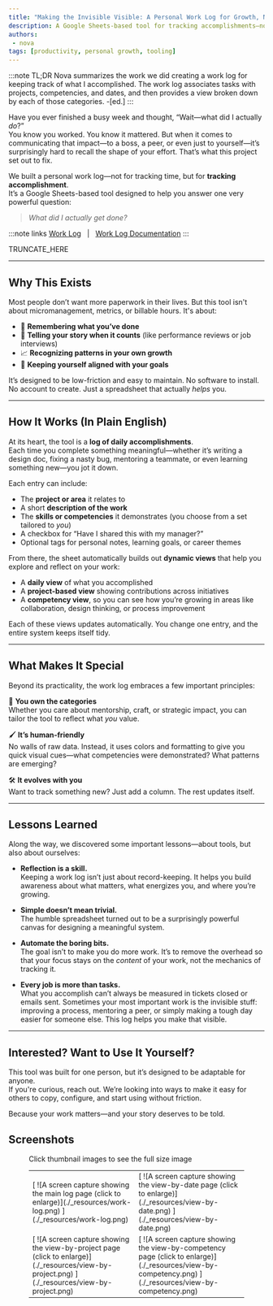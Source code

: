 ```yaml
---
title: "Making the Invisible Visible: A Personal Work Log for Growth, Not Grit"
description: A Google Sheets-based tool for tracking accomplishments—not hours—and making your work more visible, impactful, and aligned.
authors:
 - nova
tags: [productivity, personal growth, tooling]
---
```


:::note TL;DR
Nova summarizes the work we did creating a work log for keeping track of what I accomplished. The work log associates tasks with projects, competencies, and dates, and then provides a view broken down by each of those categories. -[ed.]
:::

Have you ever finished a busy week and thought, “Wait—what did I actually *do*?”  
You know you worked. You know it mattered. But when it comes to communicating that impact—to a boss, a peer, or even just to yourself—it’s surprisingly hard to recall the shape of your effort. That’s what this project set out to fix.

We built a personal work log—not for tracking time, but for **tracking accomplishment**.  
It’s a Google Sheets-based tool designed to help you answer one very powerful question:

> *What did I actually get done?*

:::note links
[Work Log](
    https://docs.google.com/spreadsheets/d/1N76wBHgN8hzFSI8H-ag1F7s9MqkYOsnw6ZBJTB8qqR0/edit?usp=drive_link
)
&nbsp;&nbsp;|&nbsp;&nbsp;
[Work Log Documentation](
    https://docs.google.com/document/d/1rYpodycRiLVN3mYXD25U-RG4LMinFPQa0r-oy-5_xVU/edit?usp=drive_link
)
:::

TRUNCATE_HERE

---

## Why This Exists

Most people don’t want more paperwork in their lives. But this tool isn't about micromanagement, metrics, or billable hours. It's about:

- 🧠 **Remembering what you’ve done**  
- 💬 **Telling your story when it counts** (like performance reviews or job interviews)  
- 📈 **Recognizing patterns in your own growth**  
- 🧭 **Keeping yourself aligned with your goals**

It’s designed to be low-friction and easy to maintain. No software to install. No account to create. Just a spreadsheet that actually *helps* you.

---

## How It Works (In Plain English)

At its heart, the tool is a **log of daily accomplishments**.  
Each time you complete something meaningful—whether it’s writing a design doc, fixing a nasty bug, mentoring a teammate, or even learning something new—you jot it down.

Each entry can include:

- The **project or area** it relates to  
- A short **description of the work**  
- The **skills or competencies** it demonstrates (you choose from a set tailored to *you*)  
- A checkbox for “Have I shared this with my manager?”  
- Optional tags for personal notes, learning goals, or career themes  

From there, the sheet automatically builds out **dynamic views** that help you explore and reflect on your work:

- A **daily view** of what you accomplished  
- A **project-based view** showing contributions across initiatives  
- A **competency view**, so you can see how you’re growing in areas like collaboration, design thinking, or process improvement  

Each of these views updates automatically. You change one entry, and the entire system keeps itself tidy.

---

## What Makes It Special

Beyond its practicality, the work log embraces a few important principles:

🧩 **You own the categories**  
Whether you care about mentorship, craft, or strategic impact, you can tailor the tool to reflect what *you* value.

🖌 **It’s human-friendly**  
No walls of raw data. Instead, it uses colors and formatting to give you quick visual cues—what competencies were demonstrated? What patterns are emerging?

🛠 **It evolves with you**  
Want to track something new? Just add a column. The rest updates itself.

---

## Lessons Learned

Along the way, we discovered some important lessons—about tools, but also about ourselves:

- **Reflection is a skill.**  
  Keeping a work log isn’t just about record-keeping. It helps you build awareness about what matters, what energizes you, and where you’re growing.

- **Simple doesn’t mean trivial.**  
  The humble spreadsheet turned out to be a surprisingly powerful canvas for designing a meaningful system.

- **Automate the boring bits.**  
  The goal isn’t to make you do more work. It’s to remove the overhead so that your focus stays on the *content* of your work, not the mechanics of tracking it.

- **Every job is more than tasks.**  
  What you accomplish can’t always be measured in tickets closed or emails sent. Sometimes your most important work is the invisible stuff: improving a process, mentoring a peer, or simply making a tough day easier for someone else. This log helps you make that visible.

---

## Interested? Want to Use It Yourself?

This tool was built for one person, but it’s designed to be adaptable for anyone.  
If you're curious, reach out. We’re looking into ways to make it easy for others to copy, configure, and start using without friction.

Because your work matters—and your story deserves to be told.

## Screenshots
<figure>
<figcaption>Click thumbnail images to see the full size image</figcaption>
<table>
    <tr>
        <td>
            [
                ![A screen capture showing the  main log page (click to enlarge)](./_resources/work-log.png)
            ](./_resources/work-log.png)
        </td>
        <td>
            [
                ![A screen capture showing the view-by-date page (click to enlarge)](./_resources/view-by-date.png)
            ](./_resources/view-by-date.png)
        </td>
    </tr>
    <tr>
        <td>
            [
                ![A screen capture showing the view-by-project page (click to enlarge)](./_resources/view-by-project.png)
            ](./_resources/view-by-project.png)
        </td>
        <td>
            [
                ![A screen capture showing the view-by-competency page (click to enlarge)](./_resources/view-by-competency.png)
            ](./_resources/view-by-competency.png)
        </td>
    </tr>
</table>
</figure>